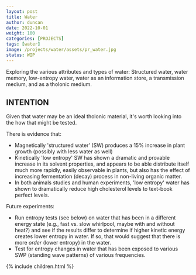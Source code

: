 ```yaml
---
layout: post
title: Water
author: duncan
date: 2022-10-01
weight: 100
categories: [PROJECTS]
tags: [water]
image: /projects/water/assets/pr_water.jpg
status: WIP
---
```


Exploring the various attributes and types of water: Structured water, water memory, low-entropy water, water as an information store, a transmission medium, and as a tholonic medium.

<!--more--> 

## INTENTION

Given that water may be an ideal tholonic material, it's worth looking into the how that might be tested.

There is evidence that:

-  Magnetically 'structured water' (SW) produces a 15% increase in plant growth (possibly with less water as well)
- Kinetically 'low entropy' SW has shown a dramatic and provable increase in its solvent properties, and appears to be able distribute itself much more rapidly, easily observable in plants, but also has the effect of increasing fermentation  (decay) process in non-living organic matter.
- In both animals studies and human experiments, 'low entropy' water has shown to dramatically reduce high cholesterol levels to text-book perfect levels.

Future experiments:
- Run entropy tests (see below) on water that has been in a different energy state (e.g., fast vs. slow whirlpool, maybe with and without heat?) and see if the results differ to determine if higher kinetic energy creates lower entropy in water. If so, that would suggest that there is more *order* (lower entropy) in the water.
- Test for entropy changes in water that has been exposed to various SWP (standing wave patterns) of various frequencies.

{% include children.html %}

## 
